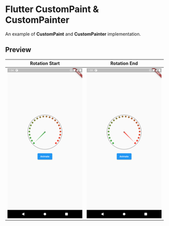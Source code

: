 # Flutter CustomPaint & CustomPainter

An example of **CustomPaint** and **CustomPainter** implementation.

## Preview

|Rotation Start|Rotation End|
|:-:|:-:|
|![./PREVIEW_START.png](PREVIEW_START.png)|![./PREVIEW_END.png](PREVIEW_END.png)|